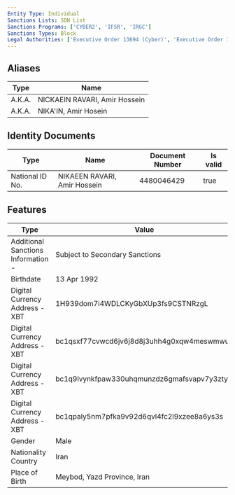 ```yaml
---
Entity Type: Individual
Sanctions Lists: SDN List
Sanctions Programs: ['CYBER2', 'IFSR', 'IRGC']
Sanctions Types: Block
Legal Authorities: ['Executive Order 13694 (Cyber)', 'Executive Order 13757 (Cyber)']
---
```


## Aliases
| Type  | Name      | 
|-------|-----------|
| A.K.A. | NICKAEIN RAVARI, Amir Hossein |
| A.K.A. | NIKA'IN, Amir Hosein |

## Identity Documents
| Type  | Name      | Document Number | Is valid |
|-------|-----------|-----------------|----------|
| National ID No. | NIKAEEN RAVARI, Amir Hossein | 4480046429 | true |

## Features
| Type  | Value      |
|-------|------------|
| Additional Sanctions Information - | Subject to Secondary Sanctions |
| Birthdate | 13 Apr 1992 |
| Digital Currency Address - XBT | 1H939dom7i4WDLCKyGbXUp3fs9CSTNRzgL |
| Digital Currency Address - XBT | bc1qsxf77cvwcd6jv6j8d8j3uhh4g0xqw4meswmwuc |
| Digital Currency Address - XBT | bc1q9lvynkfpaw330uhqmunzdz6gmafsvapv7y3zty |
| Digital Currency Address - XBT | bc1qpaly5nm7pfka9v92d6qvl4fc2l9xzee8a6ys3s |
| Gender | Male |
| Nationality Country | Iran |
| Place of Birth | Meybod, Yazd Province, Iran |
